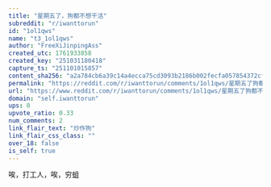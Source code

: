 ```yaml
---
title: "星期五了，狗都不想干活"
subreddit: "r/iwanttorun"
id: "1ol1qws"
name: "t3_1ol1qws"
author: "FreeXiJinpingAss"
created_utc: 1761933858
created_key: "251031180418"
capture_ts: "251101015857"
content_sha256: "a2a784cb6a39c14a4ecca75cd3093b2186b002fecfa057854372cf120faa497a"
permalink: "https://reddit.com/r/iwanttorun/comments/1ol1qws/星期五了狗都不想干活/"
url: "https://www.reddit.com/r/iwanttorun/comments/1ol1qws/星期五了狗都不想干活/"
domain: "self.iwanttorun"
ups: 0
upvote_ratio: 0.33
num_comments: 2
link_flair_text: "炒作狗"
link_flair_css_class: ""
over_18: false
is_self: true
---
```


唉，打工人，唉，穷蛆

